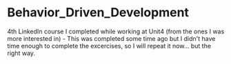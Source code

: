 # Behavior_Driven_Development
4th LinkedIn course I completed while working at Unit4 (from the ones I was more interested in) - This was completed some time ago but I didn't have time enough to complete the excercises, so I will repeat it now... but the right way. 
